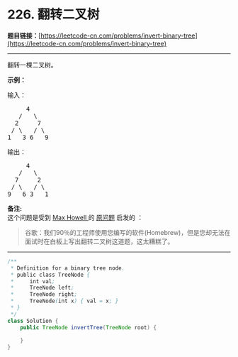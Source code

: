 # 226. 翻转二叉树

**题目链接：**[https://leetcode-cn.com/problems/invert-binary-tree](https://leetcode-cn.com/problems/invert-binary-tree)

---

<div class="content__1Y2H">
 <div class="notranslate">
  <p>翻转一棵二叉树。</p> 
  <p><strong>示例：</strong></p> 
  <p>输入：</p> 
  <pre class="language-text">     4
   /   \
  2     7
 / \   / \
1   3 6   9</pre> 
  <p>输出：</p> 
  <pre class="language-text">     4
   /   \
  7     2
 / \   / \
9   6 3   1</pre> 
  <p><strong>备注:</strong><br> 这个问题是受到 <a href="https://twitter.com/mxcl">Max Howell </a>的 <a href="https://twitter.com/mxcl/status/608682016205344768">原问题</a> 启发的 ：</p> 
  <blockquote>
   谷歌：我们90％的工程师使用您编写的软件(Homebrew)，但是您却无法在面试时在白板上写出翻转二叉树这道题，这太糟糕了。
  </blockquote> 
 </div>
</div>

---

```java
/**
 * Definition for a binary tree node.
 * public class TreeNode {
 *     int val;
 *     TreeNode left;
 *     TreeNode right;
 *     TreeNode(int x) { val = x; }
 * }
 */
class Solution {
    public TreeNode invertTree(TreeNode root) {
        
    }
}
```